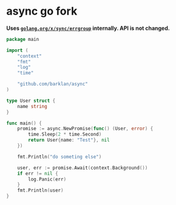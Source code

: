 # async go fork

**Uses [`golang.org/x/sync/errgroup`](https://pkg.go.dev/golang.org/x/sync/errgroup) internally. API is not changed.**

```go
package main

import (
	"context"
	"fmt"
	"log"
	"time"

	"github.com/barklan/async"
)

type User struct {
	name string
}

func main() {
	promise := async.NewPromise(func() (User, error) {
		time.Sleep(2 * time.Second)
		return User{name: "Test"}, nil
	})

	fmt.Println("do someting else")

	user, err := promise.Await(context.Background())
	if err != nil {
		log.Panic(err)
	}
	fmt.Println(user)
}
```
